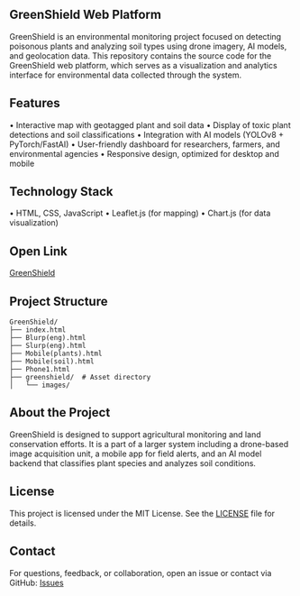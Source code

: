 ## GreenShield Web Platform

GreenShield is an environmental monitoring project focused on detecting poisonous plants and analyzing soil types using drone imagery, AI models, and geolocation data. This repository contains the source code for the GreenShield web platform, which serves as a visualization and analytics interface for environmental data collected through the system.


## Features
 • Interactive map with geotagged plant and soil data
 • Display of toxic plant detections and soil classifications
 • Integration with AI models (YOLOv8 + PyTorch/FastAI)
 • User-friendly dashboard for researchers, farmers, and environmental agencies
 • Responsive design, optimized for desktop and mobile

## Technology Stack
 • HTML, CSS, JavaScript
 • Leaflet.js (for mapping)
 • Chart.js  (for data visualization)

## Open Link
[GreenShield](https://iluxa-sensei.github.io/GreenShield)

## Project Structure

```
GreenShield/
├── index.html             
├── Blurp(eng).html         
├── Slurp(eng).html         
├── Mobile(plants).html    
├── Mobile(soil).html       
├── Phone1.html            
├── greenshield/  # Asset directory
│   └── images/             

```


## About the Project

GreenShield is designed to support agricultural monitoring and land conservation efforts. It is a part of a larger system including a drone-based image acquisition unit, a mobile app for field alerts, and an AI model backend that classifies plant species and analyzes soil conditions.

## License

This project is licensed under the MIT License. See the [LICENSE](https://github.com/Iluxa-sensei/GreenShield/blob/main/LICENSE) file for details.

## Contact

For questions, feedback, or collaboration, open an issue or contact via GitHub: [Issues](https://github.com/iluxa-sensei/GreenShield/issues)


